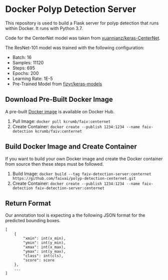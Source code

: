 # Docker Polyp Detection Server

This repository is used to build a Flask server for polyp detection that runs within Docker. 
It runs with Python 3.7.

Code for the CenterNet model was taken from [xuannianz/keras-CenterNet](https://github.com/xuannianz/keras-CenterNet).

The ResNet-101 model was trained with the following configuration:
- Batch: 16
- Samples: 11120
- Steps: 695
- Epochs: 200
- Learning Rate: 1E-5
- Pre-Trained Model from [fizyr/keras-models](https://github.com/fizyr/keras-models/releases)

## Download Pre-Built Docker Image

A pre-built [Docker image](https://hub.docker.com/r/kcrumb/faiv/tags) is available on Docker Hub.
1. Pull Image: `docker pull kcrumb/faiv:centernet`
4. Create Container: `docker create --publish 1234:1234 --name faiv-detection kcrumb/faiv:centernet`

## Build Docker Image and Create Container

If you want to build your own Docker image and create the Docker container from source then these steps must be followed.
1. Build Image: `docker build --tag faiv-detection-server:centernet https://github.com/faivai/polyp-detection-centernet.git`
4. Create Container: `docker create --publish 1234:1234 --name faiv-detection faiv-detection-server:centernet`

## Return Format

Our annotation tool is expecting a the following JSON format for the predicted bounding boxes.

````
[
    {
        "xmin": int(x_min),
        "ymin": int(y_min),
        "xmax": int(x_max),
        "ymax": int(y_max),
        "class": int(cls),
        "score": score
    },
    ...
]
````
